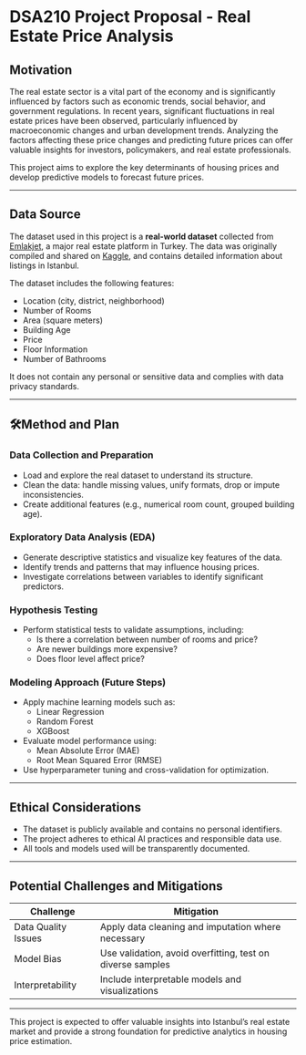 # DSA210 Project Proposal - Real Estate Price Analysis

## Motivation

The real estate sector is a vital part of the economy and is significantly influenced by factors such as economic trends, social behavior, and government regulations. In recent years, significant fluctuations in real estate prices have been observed, particularly influenced by macroeconomic changes and urban development trends. Analyzing the factors affecting these price changes and predicting future prices can offer valuable insights for investors, policymakers, and real estate professionals.

This project aims to explore the key determinants of housing prices and develop predictive models to forecast future prices.

---

## Data Source

The dataset used in this project is a **real-world dataset** collected from [Emlakjet](https://www.emlakjet.com/), a major real estate platform in Turkey. The data was originally compiled and shared on [Kaggle](https://www.kaggle.com/datasets/egeakyol/real-estate-in-istanbul-turkey-emlakjet), and contains detailed information about listings in Istanbul.

The dataset includes the following features:

- Location (city, district, neighborhood)
- Number of Rooms
- Area (square meters)
- Building Age
- Price
- Floor Information
- Number of Bathrooms

It does not contain any personal or sensitive data and complies with data privacy standards.

---

## 🛠Method and Plan

### Data Collection and Preparation
- Load and explore the real dataset to understand its structure.
- Clean the data: handle missing values, unify formats, drop or impute inconsistencies.
- Create additional features (e.g., numerical room count, grouped building age).

### Exploratory Data Analysis (EDA)
- Generate descriptive statistics and visualize key features of the data.
- Identify trends and patterns that may influence housing prices.
- Investigate correlations between variables to identify significant predictors.

### Hypothesis Testing
- Perform statistical tests to validate assumptions, including:
  - Is there a correlation between number of rooms and price?
  - Are newer buildings more expensive?
  - Does floor level affect price?

### Modeling Approach (Future Steps)
- Apply machine learning models such as:
  - Linear Regression
  - Random Forest
  - XGBoost
- Evaluate model performance using:
  - Mean Absolute Error (MAE)
  - Root Mean Squared Error (RMSE)
- Use hyperparameter tuning and cross-validation for optimization.

---

## Ethical Considerations

- The dataset is publicly available and contains no personal identifiers.
- The project adheres to ethical AI practices and responsible data use.
- All tools and models used will be transparently documented.

---

## Potential Challenges and Mitigations

| Challenge            | Mitigation                                                  |
|----------------------|-------------------------------------------------------------|
| Data Quality Issues  | Apply data cleaning and imputation where necessary          |
| Model Bias           | Use validation, avoid overfitting, test on diverse samples  |
| Interpretability     | Include interpretable models and visualizations             |

---

This project is expected to offer valuable insights into Istanbul’s real estate market and provide a strong foundation for predictive analytics in housing price estimation.
